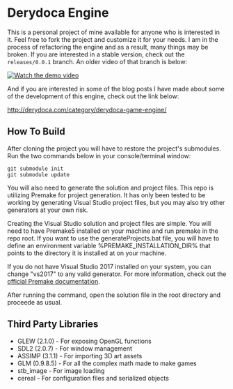 # Derydoca Engine
This is a personal project of mine available for anyone who is interested in it. Feel free to fork the project and customize it for your needs. I am in the process of refactoring the engine and as a result, many things may be broken. If you are interested in a stable version, check out the `releases/0.0.1` branch. An older video of that branch is below:

[![Watch the demo video](https://user-images.githubusercontent.com/3605996/53131394-8b5f9200-3521-11e9-8caa-9ff2e4ac5e88.png)](https://youtu.be/E6ZjRsHbDro)

And if you are interested in some of the blog posts I have made about some of the development of this engine, check out the link below:

http://derydoca.com/category/derydoca-game-engine/

## How To Build
After cloning the project you will have to restore the project's submodules. Run the two commands below in your console/terminal window:
```
git submodule init
git submodule update
```

You will also need to generate the solution and project files. This repo is utilizing Premake for project generation. It has only been tested to be working by generating Visual Studio project files, but you may also try other generators at your own risk.

Creating the Visual Studio solution and project files are simple. You will need to have Premake5 installed on your machine and run premake in the repo root. If you want to use the generateProjects.bat file, you will have to define an environment variable %PREMAKE_INSTALLATION_DIR% that points to the directory it is installed at on your machine.

If you do not have Visual Studio 2017 installed on your system, you can change "vs2017" to any valid generator. For more information, check out the [official Premake documentation](https://github.com/premake/premake-core/wiki/Using-Premake).

After running the command, open the solution file in the root directory and proceede as usual.

## Third Party Libraries
*  GLEW (2.1.0) - For exposing OpenGL functions
*  SDL2 (2.0.7) - For window management
*  ASSIMP (3.1.1) - For importing 3D art assets
*  GLM (0.9.8.5) - For all the complex math made to make games
*  stb_image - For image loading
*  cereal - For configuration files and serialized objects
